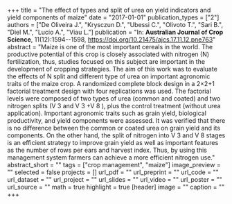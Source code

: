 +++
title = "The effect of types and split of urea on yield indicators and yield components of maize"
date = "2017-01-01"
publication_types = ["2"]
authors = ["De Oliveira J.", "Krysczun D.", "Ubessi C.", "Olivoto T.", "Sari B.", "Diel M.", "Lucio A.", "Viau L."]
publication = "In: **Australian Journal of Crop Science**, 11(12):1594--1598, https://doi.org/10.21475/ajcs.17.11.12.pne763"
abstract = "Maize is one of the most important cereals in the world. The productive potential of this crop is closely associated with nitrogen (N) fertilization, thus, studies focused on this subject are important in the development of cropping strategies. The aim of this work was to evaluate the effects of N split and different type of urea on important agronomic traits of the maize crop. A randomized complete block design in a 2×2+1 factorial treatment design with four replications was used. The factorial levels were composed of two types of urea (common and coated) and two nitrogen splits (V 3 and V 3 +V 8 ), plus the control treatment (without urea application). Important agronomic traits such as grain yield, biological productivity, and yield components were assessed. It was verified that there is no difference between the common or coated urea on grain yield and its components. On the other hand, the split of nitrogen into V 3 and V 8 stages is an efficient strategy to improve grain yield as well as important features as the number of rows per ears and harvest index. Thus, by using this management system farmers can achieve a more efficient nitrogen use."
abstract_short = ""
tags = ["crop management", "maize"]
image_preview = ""
selected = false
projects = []
url_pdf = ""
url_preprint = ""
url_code = ""
url_dataset = ""
url_project = ""
url_slides = ""
url_video = ""
url_poster = ""
url_source = ""
math = true
highlight = true
[header]
image = ""
caption = ""
+++

